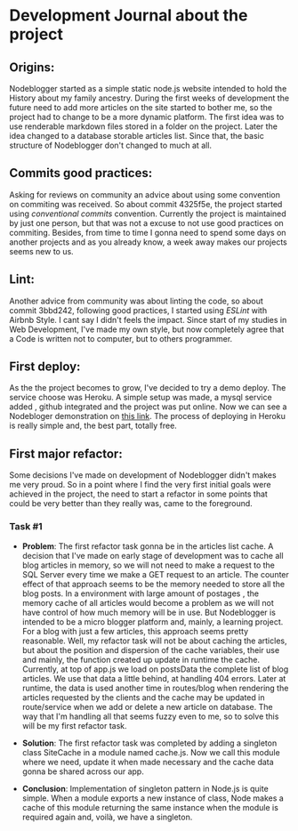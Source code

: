 # Development Journal about the project

## Origins: 
Nodeblogger started as a simple static node.js website intended to hold the History about my family ancestry. During the first weeks of development the future need to add more articles on the site started to bother me, so the project had to change to be a more dynamic platform. The first idea was to use renderable markdown files stored in a folder on the project. Later the idea changed to a database storable articles list. Since that, the basic structure of Nodeblogger don't changed to much at all. 

## Commits good practices:
Asking for reviews on community an advice about using some convention on commiting was received. So about commit 4325f5e, the project started using *conventional commits* convention. Currently the project is maintained by just one person, but that was not a excuse to not use good practices on commiting. Besides, from time to time I gonna need to spend some days on another projects and as you already know, a week away makes our projects seems new to us.

## Lint:
Another advice from community was about linting the code, so about commit 3bbd242, following good practices, I started using *ESLint* with Airbnb Style. I cant say I didn't feels the impact. Since start of my studies in Web Development, I've made my own style, but now completely agree that a Code is written not to computer, but to others programmer.

## First deploy:
As the the project becomes to grow, I've decided to try a demo deploy. The service choose was Heroku. A simple setup was made, a mysql service added , github integrated and the project was put online. Now we can see a Nodebloger demonstration on [this link](https://kortkamp-nodeblogger.herokuapp.com/). The process of deploying in Heroku is really simple and, the best part, totally free. 

## First major refactor:
Some decisions I've made on development of Nodeblogger didn't makes me very proud. So in a point where I find the very first initial goals were achieved in the project, the need to start a refactor in some points that could be very better than they really was, came to the foreground.

### Task #1

- **Problem**: The first refactor task gonna be in the articles list cache. A decision that I've made on early stage of development was to cache all blog articles in memory, so we will not need to make a request to the SQL Server every time we make a GET request to an article. The counter effect of that approach seems to be the memory needed to store all the blog posts. In a environment with large amount of postages , the memory cache of all articles would become a problem as we will not have control of how much memory will be in use. But Nodeblogger is intended to be a micro blogger platform and, mainly, a learning project. For a blog with just a few articles, this approach seems pretty reasonable. Well, my refactor task will not be about caching the articles, but about the position and dispersion of the cache variables, their use and mainly, the function created up update in runtime the cache. Currently, at top of app.js we load on postsData the complete list of blog articles. We use that data a little behind, at handling 404 errors. Later at runtime, the data is used another time in routes/blog when rendering the articles requested by the clients and the cache may be updated in route/service when we add or delete a new article on database. The way that I'm handling all that seems fuzzy even to me, so to solve this will be my first refactor task.

- **Solution**: The first refactor task was completed by adding a singleton class SiteCache in a module named cache.js. Now we call this module where we need, update it when made necessary and the cache data gonna be shared across our app. 

- **Conclusion**: Implementation of singleton pattern in Node.js is quite simple. When a module exports a new instance of class, Node makes a cache of this module returning the same instance when the module is required again and, voilà, we have a singleton.
